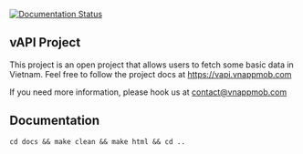 [![Documentation Status](https://readthedocs.org/projects/vapi-vnappmob/badge/?version=latest)](https://vapi-vnappmob.readthedocs.io/en/latest/?badge=latest)


## vAPI Project

This project is an open project that allows users to fetch some basic data in Vietnam. Feel free to follow the project docs at https://vapi.vnappmob.com

If you need more information, please hook us at contact@vnappmob.com


## Documentation

```
cd docs && make clean && make html && cd ..
```
